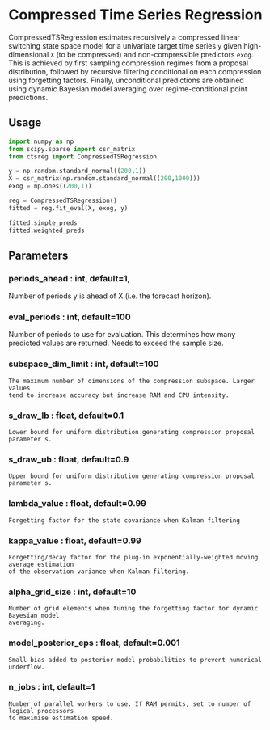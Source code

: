 # Compressed Time Series Regression

CompressedTSRegression estimates recursively a compressed linear 
switching state space model for a univariate target time series `y` given 
high-dimensional `X` (to be compressed) and non-compressible predictors `exog`. 
This is achieved by first sampling compression regimes from a proposal distribution, 
followed by recursive filtering conditional on each compression using forgetting factors. 
Finally, unconditional predictions are obtained 
using dynamic Bayesian model averaging over regime-conditional point predictions.

## Usage
```python
import numpy as np
from scipy.sparse import csr_matrix
from ctsreg import CompressedTSRegression

y = np.random.standard_normal((200,1))
X = csr_matrix(np.random.standard_normal((200,1000)))
exog = np.ones((200,1))

reg = CompressedTSRegression()
fitted = reg.fit_eval(X, exog, y)

fitted.simple_preds
fitted.weighted_preds
```

## Parameters

### periods_ahead : int, default=1,
Number of periods y is ahead of X (i.e. the forecast horizon).

### eval_periods : int, default=100
Number of periods to use for evaluation. This determines
    how many predicted values are returned. Needs to exceed the sample size.
### subspace_dim_limit : int, default=100
    The maximum number of dimensions of the compression subspace. Larger values
    tend to increase accuracy but increase RAM and CPU intensity.
### s_draw_lb : float, default=0.1
    Lower bound for uniform distribution generating compression proposal parameter s. 
### s_draw_ub : float, default=0.9
    Upper bound for uniform distribution generating compression proposal parameter s.
### lambda_value : float, default=0.99
    Forgetting factor for the state covariance when Kalman filtering
### kappa_value : float, default=0.99
    Forgetting/decay factor for the plug-in exponentially-weighted moving average estimation
    of the observation variance when Kalman filtering.
### alpha_grid_size : int, default=10
    Number of grid elements when tuning the forgetting factor for dynamic Bayesian model 
    averaging.
### model_posterior_eps : float, default=0.001
    Small bias added to posterior model probabilities to prevent numerical underflow.
### n_jobs : int, default=1
    Number of parallel workers to use. If RAM permits, set to number of logical processors
    to maximise estimation speed.

